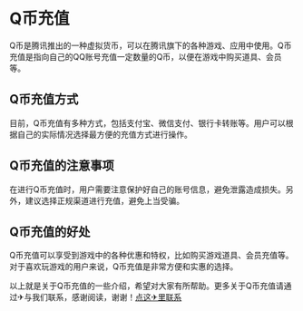 # Q币充值

Q币是腾讯推出的一种虚拟货币，可以在腾讯旗下的各种游戏、应用中使用。Q币充值是指向自己的QQ账号充值一定数量的Q币，以便在游戏中购买道具、会员等。

## Q币充值方式

目前，Q币充值有多种方式，包括支付宝、微信支付、银行卡转账等。用户可以根据自己的实际情况选择最方便的充值方式进行操作。

## Q币充值的注意事项

在进行Q币充值时，用户需要注意保护好自己的账号信息，避免泄露造成损失。另外，建议选择正规渠道进行充值，避免上当受骗。

## Q币充值的好处

Q币充值可以享受到游戏中的各种优惠和特权，比如购买游戏道具、会员充值等。对于喜欢玩游戏的用户来说，Q币充值是非常方便和实惠的选择。

以上就是关于Q币充值的一些介绍，希望对大家有所帮助。更多关于Q币充值请通过✈与我们联系，感谢阅读，谢谢！[点这✈里联系](https://ss.k02.cc)